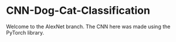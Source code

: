 # CNN-Dog-Cat-Classification

Welcome to the AlexNet branch. The CNN here was made using the PyTorch library.
